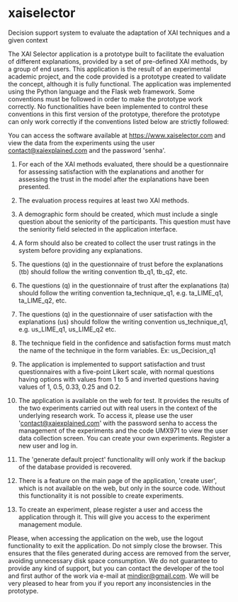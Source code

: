 # xaiselector
Decision support system to evaluate the adaptation of XAI techniques and a given context

The XAI Selector application is a prototype built to facilitate the evaluation of different explanations, provided by a set of pre-defined XAI methods, by a group of end users. This application is the result of an experimental academic project, and the code provided is a prototype created to validate the concept, although it is fully functional. The application was implemented using the Python language and the Flask web framework. Some conventions must be followed in order to make the prototype work correctly. No functionalities have been implemented to control these conventions in this first version of the prototype, therefore the prototype can only work correctly if the conventions listed below are strictly followed:

You can access the software available at https://www.xaiselector.com and view the data from the experiments using the user contact@xaiexplained.com and the password 'senha'.

1) For each of the XAI methods evaluated, there should be a questionnaire for assessing satisfaction with the explanations and another for assessing the trust in the model after the explanations have been presented.


2) The evaluation process requires at least two XAI methods.


3) A demographic form should be created, which must include a single question about the seniority of the participants. This question must have the seniority field selected in the application interface.


4) A form should also be created to collect the user trust ratings in the system before providing any explanations.


5) The questions (q) in the questionnaire of trust before the explanations (tb) should follow the writing convention tb_q1, tb_q2, etc.


6) The questions (q) in the questionnaire of trust after the explanations (ta) should follow the writing convention ta_technique_q1, e.g. ta_LIME_q1, ta_LIME_q2, etc.


7) The questions (q) in the questionnaire of user satisfaction with the explanations (us) should follow the writing convention us_technique_q1, e.g. us_LIME_q1, us_LIME_q2 etc.


8) The technique field in the confidence and satisfaction forms must match the name of the technique in the form variables. Ex: us_Decision_q1


9) The application is implemented to support satisfaction and trust questionnaires with a five-point Likert scale, with normal questions having options with values from 1 to 5 and inverted questions having values of 1, 0.5, 0.33, 0.25 and 0.2.


10) The application is available on the web for test. It provides the results of the two experiments carried out with real users in the context of the underlying research work. To access it, please use the user 'contact@xaiexplained.com' with the password senha to access the management of the experiments and the code UMX971 to view the user data collection screen. You can create your own experiments. Register a new user and log in.  


11) The 'generate default project' functionality will only work if the backup of the database provided is recovered.


12) There is a feature on the main page of the application, 'create user', which is not available on the web, but only in the source code. Without this functionality it is not possible to create experiments.


13) To create an experiment, please register a user and access the application through it. This will give you access to the experiment management module.


Please, when accessing the application on the web, use the logout functionality to exit the application. Do not simply close the browser. This ensures that the files generated during access are removed from the server, avoiding unnecessary disk space consumption.
We do not guarantee to provide any kind of support, but you can contact the developer of the tool and first author of the work via e-mail at mindior@gmail.com.
We will be very pleased to hear from you if you report any inconsistencies in the prototype.

